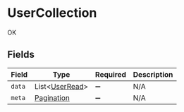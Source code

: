 # UserCollection

OK


## Fields

| Field                                             | Type                                              | Required                                          | Description                                       |
| ------------------------------------------------- | ------------------------------------------------- | ------------------------------------------------- | ------------------------------------------------- |
| `data`                                            | List<[UserRead](../../models/shared/UserRead.md)> | :heavy_minus_sign:                                | N/A                                               |
| `meta`                                            | [Pagination](../../models/shared/Pagination.md)   | :heavy_minus_sign:                                | N/A                                               |